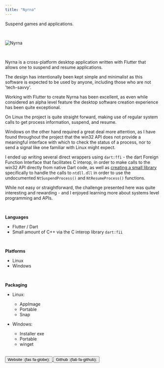```yaml
---
title: "Nyrna"
---
```


Suspend games and applications.


<br>


![Nyrna](https://raw.githubusercontent.com/Merrit/nyrna/master/images/nyrna_demo.gif)


<br>


Nyrna is a cross-platform desktop application written with Flutter that allows
one to suspend and resume applications.

The design has intentionally been kept simple and minimalist as this software is
expected to be used by anyone, including those who are not 'tech-savvy'.

Working with Flutter to create Nyrna has been excellent, as even while
considered an alpha level feature the desktop software creation experience has
been quite exceptional.

On Linux the project is quite straight forward, making use of regular system 
calls to get process information, suspend, and resume.

Windows on the other hand required a great deal more attention, as I have found
throughout the project that the win32 API does not provide a meaningful
interface with which to check the status of a process, nor to send a signal
like one familiar with Linux might expect.

I ended up writing several direct wrappers
using `dart:ffi` - the dart Foreign Function Interface that facilitates C
interop, in order to make calls to the win32 API directly from native Dart code,
as well as 
[creating a small library](https://pub.dev/packages/win32_suspend_process) 
specifically to handle the calls to `ntdll.dll` in order to use the 
undocumented `NtSuspendProcess()` and `NtResumeProcess()` functions.

While not easy or straightforward, the challenge presented here was quite
interesting and rewarding - and I enjoyed learning more about systems level
programming and APIs.


<br>


**Languages**

- Flutter / Dart
- Small amount of C++ via the C interop library `dart:fii`


<br>


**Platforms**

- Linux
- Windows


<br>


**Packaging**

- Linux:
  - AppImage
  - Portable
  - Snap

- Windows:
  - Installer exe
  - Portable
  - winget


<br>


<a href="https://nyrna.merritt.codes/">
  <button class="custom-button">
    Website :(fas fa-globe):
  </button>
</a>

<a href="https://github.com/Merrit/nyrna">
  <button class="custom-button">
    Github :(fab fa-github):
  </button>
</a>


<div class="medium-area-spacer"></div>
